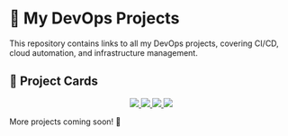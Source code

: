 # 🚀 My DevOps Projects  

This repository contains links to all my DevOps projects, covering CI/CD, cloud automation, and infrastructure management.  

## 🔗 Project Cards  

<div align="center">

  <a href="https://github.com/akshayachar03/CICD-Pipeline-Using-Jenkins">
    <img src="https://img.shields.io/badge/CI%2FCD%20Pipeline%20using%20Jenkins-000?style=for-the-badge&logo=jenkins&logoColor=white" />
  </a>

  <a href="https://github.com/akshayachar03/Shell-scripting-examples/tree/main/AWS-Resource_Tracker">
    <img src="https://img.shields.io/badge/AWS%20Resource%20Tracker%20Automation-232F3E?style=for-the-badge&logo=amazon-aws&logoColor=white" />
  </a>

  <a href="https://github.com/akshayachar03/Ansible-Projects/tree/main/Resource-Creation">
    <img src="https://img.shields.io/badge/Automating%20EC2%20Instance%20Management%20using%20Ansible-EE0000?style=for-the-badge&logo=ansible&logoColor=white" />
  </a>

  <a href="https://github.com/yourusername/k8s-helm">
    <img src="https://img.shields.io/badge/Kubernetes%20Deployment%20using%20Helm-326CE5?style=for-the-badge&logo=kubernetes&logoColor=white" />
  </a>

</div>

More projects coming soon! 🚀  





